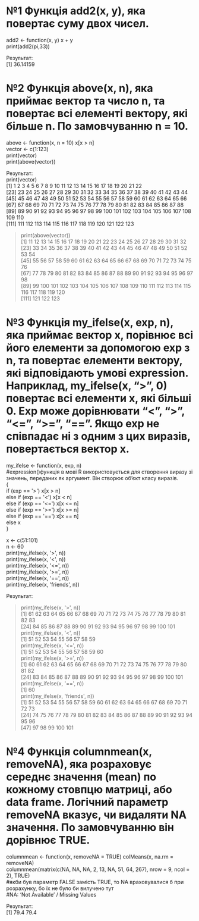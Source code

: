 # №1 Функція add2(x, y), яка повертає суму двох чисел.   


add2 <- function(x, y) x + y   
print(add2(pi,33))   

Результат:   
[1] 36.14159   

# №2 Функція above(x, n), яка приймає вектор та число n, та повертає всі елементі вектору, які більше n. По замовчуванню n = 10.   


above <- function(x, n = 10) x[x > n]   
vector <- c(1:123)   
print(vector)   
print(above(vector))   

Результат:   
print(vector)   
  [1]   1   2   3   4   5   6   7   8   9  10  11  12  13  14  15  16  17  18  19  20  21  22   
 [23]  23  24  25  26  27  28  29  30  31  32  33  34  35  36  37  38  39  40  41  42  43  44   
 [45]  45  46  47  48  49  50  51  52  53  54  55  56  57  58  59  60  61  62  63  64  65  66   
 [67]  67  68  69  70  71  72  73  74  75  76  77  78  79  80  81  82  83  84  85  86  87  88   
 [89]  89  90  91  92  93  94  95  96  97  98  99 100 101 102 103 104 105 106 107 108 109 110   
[111] 111 112 113 114 115 116 117 118 119 120 121 122 123   
> print(above(vector))   
  [1]  11  12  13  14  15  16  17  18  19  20  21  22  23  24  25  26  27  28  29  30  31  32   
 [23]  33  34  35  36  37  38  39  40  41  42  43  44  45  46  47  48  49  50  51  52  53  54   
 [45]  55  56  57  58  59  60  61  62  63  64  65  66  67  68  69  70  71  72  73  74  75  76   
 [67]  77  78  79  80  81  82  83  84  85  86  87  88  89  90  91  92  93  94  95  96  97  98   
 [89]  99 100 101 102 103 104 105 106 107 108 109 110 111 112 113 114 115 116 117 118 119 120   
[111] 121 122 123   

# №3 Функція my_ifelse(x, exp, n), яка приймає вектор x, порівнює всі його елементи за допомогою exp з n, та повертає елементи вектору, які відповідають умові expression. Наприклад, my_ifelse(x, “>”, 0) повертає всі елементи x, які більші 0. Exp може дорівнювати “<”, “>”, “<=”, “>=”, “==”. Якщо exp не співпадає ні з одним з цих виразів, повертається вектор x.   


my_ifelse <- function(x, exp, n)   
#expression()функція в мові R використовується для створення виразу зі значень, переданих як аргумент. Він створює об’єкт класу виразів.   
  {   
  if (exp == '>') x[x > n]   
  else if (exp == '<') x[x < n]   
  else if (exp == '<=') x[x <= n]   
  else if (exp == '>=') x[x >= n]   
  else if (exp == '==') x[x == n]   
  else x   
  }   
   
x <- c(51:101)   
n <- 60   
print(my_ifelse(x, '>', n))   
print(my_ifelse(x, '<', n))   
print(my_ifelse(x, '<=', n))   
print(my_ifelse(x, '>=', n))   
print(my_ifelse(x, '==', n))   
print(my_ifelse(x, 'friends', n))   

Результат:   
> print(my_ifelse(x, '>', n))   
 [1]  61  62  63  64  65  66  67  68  69  70  71  72  73  74  75  76  77  78  79  80  81  82  83   
[24]  84  85  86  87  88  89  90  91  92  93  94  95  96  97  98  99 100 101   
> print(my_ifelse(x, '<', n))   
[1] 51 52 53 54 55 56 57 58 59   
> print(my_ifelse(x, '<=', n))   
 [1] 51 52 53 54 55 56 57 58 59 60   
> print(my_ifelse(x, '>=', n))   
 [1]  60  61  62  63  64  65  66  67  68  69  70  71  72  73  74  75  76  77  78  79  80  81  82   
[24]  83  84  85  86  87  88  89  90  91  92  93  94  95  96  97  98  99 100 101   
> print(my_ifelse(x, '==', n))   
[1] 60   
> print(my_ifelse(x, 'friends', n))   
 [1]  51  52  53  54  55  56  57  58  59  60  61  62  63  64  65  66  67  68  69  70  71  72  73   
[24]  74  75  76  77  78  79  80  81  82  83  84  85  86  87  88  89  90  91  92  93  94  95  96   
[47]  97  98  99 100 101   


# №4 Функція columnmean(x, removeNA), яка розраховує середнє значення (mean) по кожному стовпцю матриці, або data frame. Логічний параметр removeNA вказує, чи видаляти NA значення. По замовчуванню він дорівнює TRUE.   

columnmean <- function(x, removeNA = TRUE) colMeans(x, na.rm = removeNA)   
columnmean(matrix(c(NA, NA, NA, 2, 13, NA, 51, 64, 267), nrow = 9, ncol = 2), TRUE)   
#якби був параметр FALSE замість TRUE, то NA враховувалися б при розрахунку, бо їх не було би вилучено тут   
#NA: ‘Not Available’ / Missing Values   

Результат:   
[1] 79.4 79.4   
